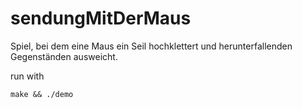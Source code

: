 # sendungMitDerMaus
Spiel, bei dem eine Maus ein Seil hochklettert und herunterfallenden Gegenständen ausweicht.

run with

	make && ./demo

